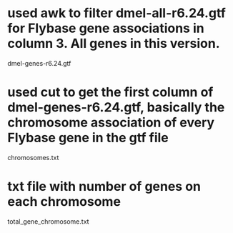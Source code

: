 # used awk to filter dmel-all-r6.24.gtf for Flybase gene associations in column 3.  All genes in this version.
dmel-genes-r6.24.gtf
# used cut to get the first column of dmel-genes-r6.24.gtf, basically the chromosome association of every Flybase gene in the gtf file
chromosomes.txt
# txt file with number of genes on each chromosome
total_gene_chromosome.txt
